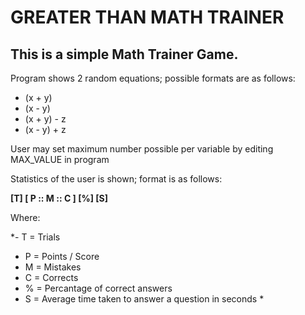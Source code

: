 # GREATER THAN MATH TRAINER

## This is a simple Math Trainer Game.


Program shows 2 random equations; possible formats are as follows:

- (x + y)
- (x - y)
- (x + y) - z
- (x - y) + z

User may set maximum number possible per variable by editing MAX_VALUE in program

Statistics of the user is shown; format is as follows:

**[T] [ P :: M :: C ] [%] [S]**

Where:

*- T = Trials  
- P = Points / Score  
- M = Mistakes  
- C = Corrects  
- % = Percantage of correct answers  
- S = Average time taken to answer a question in seconds  *
